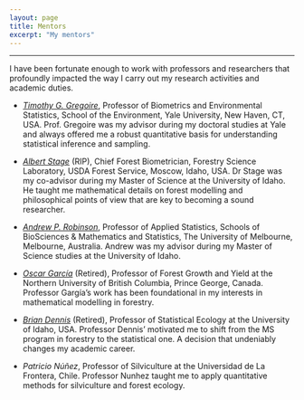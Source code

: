 ```yaml
---
layout: page
title: Mentors 
excerpt: "My mentors"
---
```


<style>H1{color:DarkRed;}</style>
<style>H2{color:Red;}</style>

--------


I have been fortunate enough to work with professors and researchers that profoundly impacted the way I carry out my research activities and academic duties.


* *[Timothy G. Gregoire](https://environment.yale.edu/profile/gregoire/)*, Professor of Biometrics and Environmental Statistics, School of the Environment, Yale University, New Haven, CT, USA. Prof. Gregoire was my advisor during my doctoral studies at Yale and always offered me a robust quantitative basis for understanding statistical inference and sampling.

* *[Albert Stage](http://www.john-bell-associates.com/itp/itpstage.htm)* (RIP), Chief Forest Biometrician, Forestry Science Laboratory, USDA Forest Service, Moscow, Idaho, USA. Dr Stage was my co-advisor during my Master of Science at the University of Idaho. He taught me mathematical details on forest modelling and philosophical points of view that are key to becoming a sound researcher.

* *[Andrew P. Robinson](https://researchers.ms.unimelb.edu.au/~apro@unimelb/)*, Professor of Applied Statistics, Schools of BioSciences & Mathematics and Statistics, The University of Melbourne, Melbourne, Australia. Andrew was my advisor during my Master of Science studies at the University of Idaho. 

* *[Oscar García](https://www.researchgate.net/profile/Oscar_Garcia30)* (Retired), Professor of Forest Growth and Yield at the Northern University of British Columbia, Prince George, Canada. Professor Gargía’s work has been foundational in my interests in mathematical modelling in forestry.

* *[Brian Dennis](https://www.uidaho.edu/cnr/faculty/dennis)* (Retired), Professor of Statistical Ecology at the University of Idaho, USA. Professor Dennis’ motivated me to shift from the MS program in forestry to the statistical one. A decision that undeniably changes my academic career.

* *Patricio Núñez*, Professor of Silviculture at the Universidad de La Frontera, Chile. Professor Nunhez taught me to apply quantitative
 methods for silviculture and forest ecology.

<!-- ### Footer 
Professors and researchers that left a profound impact in the way I carry out my research activities and academic duties. 
https://www.researchgate.net/scientific-contributions/28298976-Albert-R-Stage
Last updated: August 2020 -->

